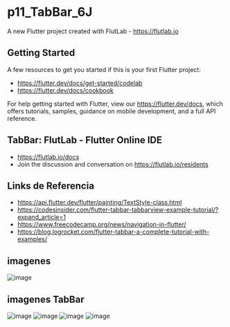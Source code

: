 # p11_TabBar_6J

A new Flutter project created with FlutLab - https://flutlab.io

## Getting Started

A few resources to get you started if this is your first Flutter project:

- https://flutter.dev/docs/get-started/codelab
- https://flutter.dev/docs/cookbook

For help getting started with Flutter, view our
https://flutter.dev/docs, which offers tutorials,
samples, guidance on mobile development, and a full API reference.

## TabBar: FlutLab - Flutter Online IDE

-  https://flutlab.io/docs
- Join the discussion and conversation on https://flutlab.io/residents
## Links de Referencia
- https://api.flutter.dev/flutter/painting/TextStyle-class.html
- https://codesinsider.com/flutter-tabbar-tabbarview-example-tutorial/?expand_article=1
- https://www.freecodecamp.org/news/navigation-in-flutter/
- https://blog.logrocket.com/flutter-tabbar-a-complete-tutorial-with-examples/
## imagenes

![image](https://github.com/BarriosRosalesJosue465/p11_Tabbar_6J/assets/143548449/07864531-a90f-45d9-a098-7e7363911efc)
## imagenes TabBar
![image](https://github.com/BarriosRosalesJosue465/p11_Tabbar_6J/assets/143548449/60106bf9-5431-4f56-9e13-88ecda6e56cf)
![image](https://github.com/BarriosRosalesJosue465/p11_Tabbar_6J/assets/143548449/61e8dbfd-a23f-4a8d-8de7-5d8c4c61e7a3)
![image](https://github.com/BarriosRosalesJosue465/p11_Tabbar_6J/assets/143548449/38108703-5e19-4844-9f6e-3a9e055f105c)
![image](https://github.com/BarriosRosalesJosue465/p11_Tabbar_6J/assets/143548449/039b2e29-9c51-45d8-81e7-d25fe0381e99)


